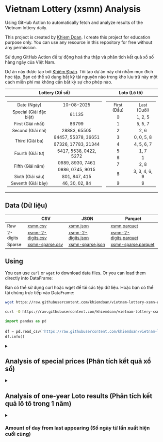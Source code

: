 # Vietnam Lottery (xsmn) Analysis

Using GitHub Action to automatically fetch and analyze results of the Vietnam lottery daily.

This project is created by [Khiem Doan](https://github.com/khiemdoan). I create this project for education purpose only. You can use any resource in this repository for free without any permission.

Sử dụng GitHub Action để tự động hoá thu thập và phân tích kết quả xổ số hàng ngày của Việt Nam.

Dự án này được tạo bởi [Khiêm Đoàn](https://github.com/khiemdoan). Tôi tạo dự án này chỉ nhằm mục đích học tập. Bạn có thể sử dụng bất kỳ tài nguyên nào trong kho lưu trữ này một cách miễn phí mà không cần bất kỳ sự cho phép nào.

| Lottery (Xổ số) | Loto (Lô tô) |
| :------------: | :----------: |
| <table><tr><td>Date (Ngày)</td><td>10-08-2025</td></tr><tr><td>Special (Giải đặc biệt)</td><td>61135</td></tr><tr><td>First (Giải nhất)</td><td>86799</td></tr><tr><td>Second (Giải nhì)</td><td>28883, 65505</td></tr><tr><td rowspan="2">Third (Giải ba)</td><td>64457, 55378, 36651</td></tr><tr><td>67326, 17783, 21344</td></tr><tr><td>Fourth (Giải tư)</td><td>5417, 5538, 0422, 5272</td></tr><tr><td rowspan="2">Fifth (Giải năm)</td><td>0989, 8930, 7461</td></tr><tr><td>0986, 0745, 9015</td></tr><tr><td>Sixth (Giải sáu)</td><td>801, 847, 415</td></tr><tr><td>Seventh (Giải bảy)</td><td>46, 30, 02, 84</td></tr></table> | <table><tr><td>First (Đầu)</td><td>Last (Đuôi)</td></tr><tr><td>0</td><td>1, 2, 5</td></tr><tr><td>1</td><td>5, 5, 7</td></tr><tr><td>2</td><td>2, 6</td></tr><tr><td>3</td><td>0, 0, 5, 8</td></tr><tr><td>4</td><td>4, 5, 6, 7</td></tr><tr><td>5</td><td>1, 7</td></tr><tr><td>6</td><td>1</td></tr><tr><td>7</td><td>2, 8</td></tr><tr><td>8</td><td>3, 3, 4, 6, 9</td></tr><tr><td>9</td><td>9</td></tr></table> |

## Data (Dữ liệu)

|          | CSV | JSON | Parquet |
|----------|-----|------|---------|
| Raw      | [xsmn.csv](https://raw.githubusercontent.com/khiemdoan/vietnam-lottery-xsmn-analysis/refs/heads/main/data/xsmn.csv) | [xsmn.json](https://raw.githubusercontent.com/khiemdoan/vietnam-lottery-xsmn-analysis/refs/heads/main/data/xsmn.json) | [xsmn.parquet](https://raw.githubusercontent.com/khiemdoan/vietnam-lottery-xsmn-analysis/refs/heads/main/data/xsmn.parquet) |
| 2-digits | [xsmn-2-digits.csv](https://raw.githubusercontent.com/khiemdoan/vietnam-lottery-xsmn-analysis/refs/heads/main/data/xsmn-2-digits.csv) | [xsmn-2-digits.json](https://raw.githubusercontent.com/khiemdoan/vietnam-lottery-xsmn-analysis/refs/heads/main/data/xsmn-2-digits.json) | [xsmn-2-digits.parquet](https://raw.githubusercontent.com/khiemdoan/vietnam-lottery-xsmn-analysis/refs/heads/main/data/xsmn-2-digits.parquet) |
| Sparse   | [xsmn-sparse.csv](https://raw.githubusercontent.com/khiemdoan/vietnam-lottery-xsmn-analysis/refs/heads/main/data/xsmn-sparse.csv) | [xsmn-sparse.json](https://raw.githubusercontent.com/khiemdoan/vietnam-lottery-xsmn-analysis/refs/heads/main/data/xsmn-sparse.json) | [xsmn-sparse.parquet](https://raw.githubusercontent.com/khiemdoan/vietnam-lottery-xsmn-analysis/refs/heads/main/data/xsmn-sparse.parquet) |

## Using

You can use `curl` or `wget` to download data files. Or you can load them directly into DataFrame:

Bạn có thể sử dụng curl hoặc wget để tải các tệp dữ liệu. Hoặc bạn có thể tải chúng trực tiếp vào DataFrame:

```sh
wget https://raw.githubusercontent.com/khiemdoan/vietnam-lottery-xsmn-analysis/refs/heads/main/data/xsmn.csv
```

```sh
curl -O https://raw.githubusercontent.com/khiemdoan/vietnam-lottery-xsmn-analysis/refs/heads/main/data/xsmn-2-digits.csv
```

```python
import pandas as pd

df = pd.read_csv('https://raw.githubusercontent.com/khiemdoan/vietnam-lottery-xsmn-analysis/refs/heads/main/data/xsmn-sparse.csv')
df.info()
```

<details>
  <summary><h2>Analysis of special prices (Phân tích kết quả xổ số)</h2></summary>
  <h3>Amount of day from last appearing (Số ngày từ lần xuất hiện cuối cùng)</h3>

  ![Delta](images/special_delta.jpg)

  <h3>Top 10 amount of day from last appearing (Top 10 số lâu chưa xuất hiện)</h3>

  ![Delta top 10](images/special_delta_top_10.jpg)
</details>

<details>
  <summary><h2>Analysis of one-year Loto results (Phân tích kết quả lô tô trong 1 năm)</h2></summary>

  Max: 121. Min: 75.

  Mean: 97.47. Standard deviation: 9.47.

  <h3>Detail (Chi tiết)</h3>

  ![Detail](images/heatmap.jpg)

  <h3>Top 10</h3>

  ![Top 10](images/top-10.jpg)

  <h3>Distribution (Phân bổ)</h3>

  ![Distribution](images/distribution.jpg)
</details>

<details>
  <summary><h3>Amount of day from last appearing (Số ngày từ lần xuất hiện cuối cùng)</h2></summary>

  ![Delta](images/delta.jpg)

  <h3>Top 10 amount of day from last appearing (Top 10 số lâu chưa xuất hiện)</h3>

  ![Delta top 10](images/delta_top_10.jpg)
</details>